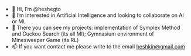 - 👋 Hi, I’m @heshegto
- 👀 I’m interested in Artificial Intelligence and looking to collaborate on AI or ML
- 📗 There you can see my projects: implementation of Symplex Method and Cuckoo Search (its all Ml); Gymnasium environment of Minesweeper Game (its RL)
- 📫 If you want contact me please write to the email heshkin@gmail.com

